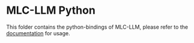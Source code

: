 # MLC-LLM Python

This folder contains the python-bindings of MLC-LLM, please refer to the [documentation](https://mlc.ai/mlc-llm/docs/tutorials/runtime/python.html) for usage.
